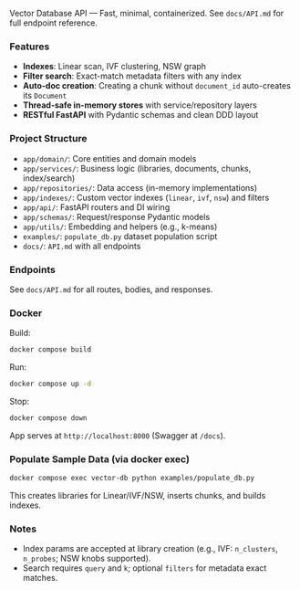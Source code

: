 Vector Database API — Fast, minimal, containerized. See `docs/API.md` for full endpoint reference.

### Features
- **Indexes**: Linear scan, IVF clustering, NSW graph
- **Filter search**: Exact-match metadata filters with any index
- **Auto-doc creation**: Creating a chunk without `document_id` auto-creates its `Document`
- **Thread-safe in-memory stores** with service/repository layers
- **RESTful FastAPI** with Pydantic schemas and clean DDD layout

### Project Structure
- `app/domain/`: Core entities and domain models
- `app/services/`: Business logic (libraries, documents, chunks, index/search)
- `app/repositories/`: Data access (in-memory implementations)
- `app/indexes/`: Custom vector indexes (`linear`, `ivf`, `nsw`) and filters
- `app/api/`: FastAPI routers and DI wiring
- `app/schemas/`: Request/response Pydantic models
- `app/utils/`: Embedding and helpers (e.g., k-means)
- `examples/`: `populate_db.py` dataset population script
- `docs/`: `API.md` with all endpoints

### Endpoints
See `docs/API.md` for all routes, bodies, and responses.

### Docker
Build:
```bash
docker compose build
```
Run:
```bash
docker compose up -d
```
Stop:
```bash
docker compose down
```
App serves at `http://localhost:8000` (Swagger at `/docs`).

### Populate Sample Data (via docker exec)
```bash
docker compose exec vector-db python examples/populate_db.py
```
This creates libraries for Linear/IVF/NSW, inserts chunks, and builds indexes.

### Notes
- Index params are accepted at library creation (e.g., IVF: `n_clusters`, `n_probes`; NSW knobs supported).
- Search requires `query` and `k`; optional `filters` for metadata exact matches.

